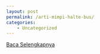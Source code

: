 ```yaml
---
layout: post
permalink: /arti-mimpi-halte-bus/
categories:
    - Uncategorized
---
```


[Baca Selengkapnya](/09)